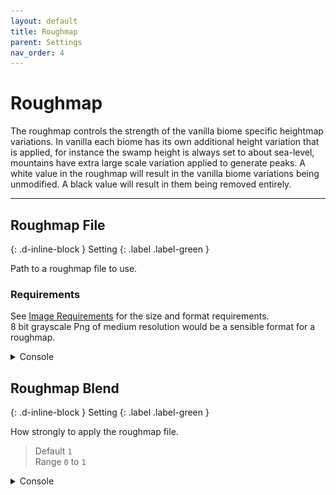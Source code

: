 ```yaml
---
layout: default
title: Roughmap
parent: Settings
nav_order: 4
---
```


# Roughmap
The roughmap controls the strength of the vanilla biome specific heightmap variations. In vanilla each biome has its own additional height variation that is applied, for instance the swamp height is always set to about sea-level, mountains have extra large scale variation applied to generate peaks. A white value in the roughmap will result in the vanilla biome variations being unmodified. A black value will result in them being removed entirely. 

---

## Roughmap File
{: .d-inline-block }
Setting
{: .label .label-green }

Path to a roughmap file to use.

### Requirements
See [Image Requirements](../image-requirements.html) for the size and format requirements.  
8 bit grayscale Png of medium resolution would be a sensible format for a roughmap.  

<details class="console" markdown="block">
<summary>
Console
</summary>
Command: `bc param r fn`
<img src="../images/console/bc-param-r-fn.gif" />
<br>
<img src="../images/console/bc-param-r-fn-2.gif" />
</details>

## Roughmap Blend
{: .d-inline-block }
Setting
{: .label .label-green }

How strongly to apply the roughmap file.
> Default `1`  
> Range `0` to `1`

<details class="console" markdown="block">
<summary>
Console
</summary>
Command: `bc param r bl`
<img src="../images/console/bc-param-r-bl.gif" />
</details>
